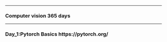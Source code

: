 <hr>
<h3> Computer vision 365 days </h3>
<hr>

<h3> Day_1:Pytorch Basics https://pytorch.org/ </h3>

  
